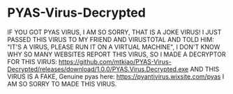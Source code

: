 # PYAS-Virus-Decrypted

IF YOU GOT PYAS VIRUS, I AM SO SORRY, THAT IS A JOKE VIRUS! I JUST PASSED THIS VIRUS TO MY FRIEND AND VIRUSTOTAL AND TOLD HIM: "IT'S A VIRUS, PLEASE RUN IT ON A VIRTUAL MACHINE", I DON'T KNOW WHY SO MANY WEBSITES REPORT THIS VIRUS, SO I MADE A DECRYPTOR FOR THIS VIRUS: https://github.com/mtkiao/PYAS-Virus-Decrypted/releases/download/1.0.0/PYAS.Virus.Decrypted.exe
AND THIS VIRUS IS A FAKE, Genuine pyas here: https://pyantivirus.wixsite.com/pyas
I AM SO SORRY TO MADE THIS VIRUS.

